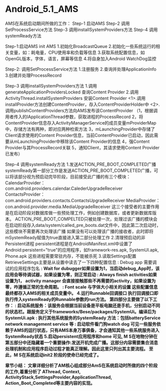 ﻿# Android_5.1_AMS

AMS在系统启动期间所做的工作：
    Step-1 启动AMS
    Step-2 调用SetProcessService方法
    Step-3 调用installSystemProviders方法
    Step-4 调用systemReady方法


Step-1:启动AMS
    init AMS
    1.初始化BroadcastQueue
    2.初始化一些系统运行的相关变量，如：耗电量，CPU使用率和负载等信息
    3.获取系统配置信息，如OpenGL版本，字体，语言，屏幕等信息
    4.将自身加入Android WatchDog监控 

Step-2: 调用SetProcessService方法
    1.注册服务
    2.查询并处理ApplicationInfo
    3.创建并处理ProcessRecord

Step-3 调用installSystemProviders方法
    1.调用 generateApplicationProvidersLocked 查询Content Provider
    2.调用 ActivityThread.installSystemProviders 安装Content Provider
        <1>.调用installProvider方法创建ContentProvider，存入ContentProviderHolder中
        <2>.调用publishContentProviders方法向AMS发布该ContentProvider
            （1，根据调用者传入的IApplicationThread参数，获取进程的ProcessRecord
              2，将ContentProvider信息存入ActivityManagerService的成员变量mProviderMap中，存储方法有两种，即对应两种检索方法
              3，mLaunchingProvider中存储了Client请求使用的Content Provider信息，当前ContentProvider已启动，因此需要从mLaunchingProvider中移除该Content Provider的信息
              4，强Content Provider与其ProcessRecord关联
              5，通知Client，其请求使用Content Provider已发布）

Step-4 调用systemReady方法
    1.发送ACTION_PRE_BOOT_COMPLETED广播
        systemReady第一部分工作是发送ACTION_PRE_BOOT_COMPLETED广播，可以将该部分视为预启动完毕阶段，目前接受此广播的有三个模块：
            CalendarProvider：com.android.providers.calendar.CalederUpgradeReceiver
            ContactsProvider：com.android.providers.contacts.ContactsUpgradeReceiver
            MediaProvider：con.android.provider.media.MediaUpgradeReceiver
            这三个接受者的主要作用是在启动阶段对数据库做一些预处理工作，例如创建数据库，或者更新数据库版本。
            ACTION_PRE_BOOT_COMPELTED只被处理一次，处理过该广播的模块会在启动阶段存入data/system/called_pre_boots.dat文件中，因此第二次启动时，这些模块不需要再次处理该广播
            如果没有可以处理该广播的接收者，此时即将mSystemReady赋值为true直接进入第二部分处理工作
    2.清理预启动的非Persistent进程
        persistent进程是在AndroidManifest.xml中设置了Android:persistent="true"的应用程序，如framework-res.apk, SystemUI.apk, Phone.apk 这些进程需要常驻内存，不能被杀死
    3.读取Settings配置
        RetrieveSettings主要是从设置中读去了一下四种配置信息
            <a>: Debug app 需要调试的应用程序包名
            <b>: Wait for dubugger如果设置为1，当启动debug_App时，该应用会等待调试器，如果设置为零，则正常启动
            <c>: Always finish activities如果设置为1， activity manager 会直接接触那些不再需要的activity，如果设置为零，咋遵循正常的生命周期。
            <d>: Font scale 与字体大小相关的设置
        这些配置信息最终都存入AMS的相关成员变量中。
    4.运行Runnable回调接口
        执行回调接口即执行传入systemReady的Runnable参数的run方法。
        第四部分主要做了以下工作：
            <a>: 启动系统服务：该服务会根据当前设备是平板电脑还是手机，分别启动不同的状态栏。跟服务定义于frameworks/Bese/packages/SystemUi。编译后为 SystemUi.apk
            <b>: 执行其他系统服务的SystemReady 方法：包括batteryService network management service 等
            <c>: 启动软件看门狗watch dog
            可见一些服务依赖于AMS的运行状态，只有AMS本身万事俱备，才会通知其他一些系统服务进入SystemReady状态
    5.启动persistent应用程序和home
        可见, M S在地物分钟在第五部分中还隐藏着一个重要操作:发送开机完成广播。这部分内容需要集合消息处理机制和应用程序启动过程才能真正理解。因此这里只列出其主要流程。
        至此，M S在系统启动init2 阶段的使命已经完成了。

章节小结：
    文章详细分析了AM核心组成部分AmS在系统启动时所做的四个阶段的工作,着重分析了 AThread, Context, ActivityStack,SettingsProvider,ApplicationThread, Action_Boot_Completed等主要内容的实现。